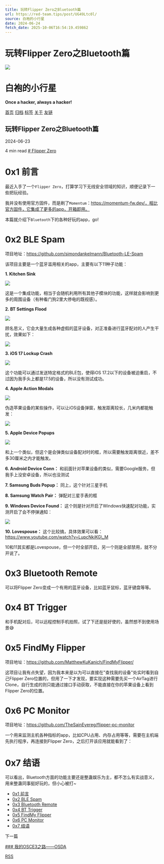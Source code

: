 ```yaml
---
title: 玩转Flipper Zero之Bluetooth篇
url: https://red-team.tips/post/UG49Ltc0l/
source: 白袍的小行星
date: 2024-06-24
fetch_date: 2025-10-06T16:54:19.459862
---
```


# 玩转Flipper Zero之Bluetooth篇

[![](https://red-team.tips/images/avatar.png?v=1754980891100)](https://red-team.tips)

# 白袍的小行星

**Once a hacker, always a hacker!**

[首页](/)
[归档](/archives)
[标签](/tags)
[关于](/post/about)
[友链](/post/friends)

## 玩转Flipper Zero之Bluetooth篇

2024-06-23

4 min read
[# Flipper Zero](https://red-team.tips/tag/3xmZ3FVoMQ/)

# 0x1 前言

最近入手了一个`Flipper Zero`，打算学习下无线安全领域的知识，顺便记录下一些把玩经验。

我并没有使用官方固件，而是刷了`Momentum`：https://momentum-fw.dev/，相比官方固件，它集成了更多的app，开箱即用。

本篇就介绍下`Bluetooth`下的各种好玩的app，go!

# 0x2 BLE Spam

项目地址：https://github.com/simondankelmann/Bluetooth-LE-Spam

该项目主要是一个蓝牙滥用相关的app，主要有以下11种子功能：

**1. Kitchen Sink**

![](https://adan0s-1256533472.cos.ap-nanjing.myqcloud.com/uPic/20240623215514POCFKqimage.png)

这是一个集成功能，相当于会随机利用所有其他子模块的功能，这样就会影响到更多的周围设备（有种看门狗2里大停电的既视感）。

**2. BT Settings Flood**

![](https://adan0s-1256533472.cos.ap-nanjing.myqcloud.com/uPic/202406232155572pPYTOimage.png)

顾名思义，它会大量生成各种虚假的蓝牙设备，对正准备进行蓝牙配对的人产生干扰，效果如下：

![](https://adan0s-1256533472.cos.ap-nanjing.myqcloud.com/uPic/20240623215627Opc56Fimage.png)

**3. iOS 17 Lockup Crash**

![](https://adan0s-1256533472.cos.ap-nanjing.myqcloud.com/uPic/20240623215651aOif4jimage.png)

这个功能可以通过发送特定格式的BLE包，使得iOS 17.2以下的设备被迫重启，不过因为我手头上都是17.5的设备，所以没有测试成功。

**4. Apple Action Modals**

![](https://adan0s-1256533472.cos.ap-nanjing.myqcloud.com/uPic/20240623215716gTABWVimage.png)

伪造苹果设备的某些操作，可以让iOS设备弹窗，触发距离较长，几米内都能触发：

![](https://adan0s-1256533472.cos.ap-nanjing.myqcloud.com/uPic/20240623215740f5GiOqimage.png)

**5. Apple Device Popups**

![](https://adan0s-1256533472.cos.ap-nanjing.myqcloud.com/uPic/20240623215758ZfybD6image.png)

和上一个类似，但这个是会弹类似设备配对时的框，所以需要触发距离很近，差不多30厘米之内才能触发。

**6. Android Device Conn：** 和前面针对苹果设备的类似，需要Google服务，但我手上没安卓设备，所以也没测试

**7. Samsung Buds Popup：** 同上，这个针对三星手机

**8. Samsung Watch Pair：** 弹配对三星手表的框

**9. Windows Device Found：** 这个则是针对开启了Windows快速配对功能，实测开启了会不停弹通知：

![](https://adan0s-1256533472.cos.ap-nanjing.myqcloud.com/uPic/20240623215825nwQOVkimage.png)

**10. Lovespouse：** 这个比较搞，具体效果可以看：https://www.youtube.com/watch?v=LupcNkiKG\_M

10和11其实都是Lovespouse，但一个时全部开启，另一个则是全部禁用，就不分开说了。

# 0x3 Bluetooth Remote

可以将Flipper Zero变成一个有用的蓝牙设备，比如蓝牙鼠标，蓝牙键盘等等。

# 0x4 BT Trigger

和手机配对后，可以远程控制手机拍照，试了下还是挺好使的，虽然想不到使用场景😅

# 0x5 FindMy Flipper

项目地址：https://github.com/MatthewKuKanich/FindMyFlipper/

这项目让我有点失望，因为我本来是以为可以直接在"查找我的设备"处实时看到自己Flipper Zero位置的，但用了一下才发现，要实现这种需要先买一个AirTag进行Clone，自行生成的则只能通过接口手动获取，不能直接在你的苹果设备上看到Flipper Zero的位置。

# 0x6 PC Monitor

项目地址：https://github.com/TheSainEyereg/flipper-pc-monitor

一个用来监测主机各种指标的app，比如CPU占用、内存占用等等，需要在主机端先执行程序，再连接到Flipper Zero，之后打开该应用就能看到了：

# 0x7 结语

可以看出，Bluetooth方面的功能主要还是整蛊娱乐为主，都不怎么有实战意义，用来整蛊同事挺好玩的，但小心被打~

* [0x1 前言](#0x1-%E5%89%8D%E8%A8%80)
* [0x2 BLE Spam](#0x2-ble-spam)
* [0x3 Bluetooth Remote](#0x3-bluetooth-remote)
* [0x4 BT Trigger](#0x4-bt-trigger)
* [0x5 FindMy Flipper](#0x5-findmy-flipper)
* [0x6 PC Monitor](#0x6-pc-monitor)
* [0x7 结语](#0x7-%E7%BB%93%E8%AF%AD)

下一篇

[### 我的OSCE3之路——OSDA](https://red-team.tips/post/oHLNjm2cX/)

[RSS](https://red-team.tips/atom.xml)